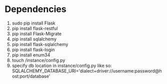 # Dependencies
1. sudo pip install Flask
2. pip install flask-restful
3. pip install Flask-Migrate
4. pip install sqlalchemy
5. pip install flask-sqlalchemy
6. pip install flask-login
7. pip install enum34
8. touch /instance/config.py
9. specify db location in instance/config.py like so: SQLALCHEMY_DATABASE_URI='dialect+driver://username:password@host:port/database'
